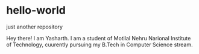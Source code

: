 # hello-world
just another repository

Hey there! I am Yasharth. I am a student of Motilal Nehru Narional Institute of Technology, cuurently pursuing my B.Tech in Computer Science stream.
